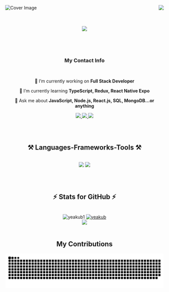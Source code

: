 ![Cover Image](https://i.ibb.co/RDGWTxB/cover.jpg)
<img align="right" src="https://visitor-badge.laobi.icu/badge?page_id=Yeakub1.Yeakub1" />

<h1 align="center">
    <img src="https://readme-typing-svg.herokuapp.com/?font=Righteous&size=35&center=true&vCenter=true&width=500&height=70&duration=4000&lines=Front+End+Developer;+Full+Stack+Developer;" />
</h1>

<br/><br/>


<div align="center">

**<h3>My Contact Info </h3>**

<br/>
 
 🔭 I’m currently working on **Full Stack Developer**
 
 🌱 I’m currently learning **TypeScript, Redux, React Native Expo**

💬 Ask me about **JavaScript, Node.js, React.js, SQL, MongoDB...or anything**


 </div>

<div align="center"> 
  <a href="ar.mryeakub10@gmail.com">
    <img src="https://img.shields.io/badge/Gmail-333333?style=for-the-badge&logo=gmail&logoColor=red" />
  </a>
  <a href="https://www.linkedin.com/in/yeakbu1/" target="_blank">
    <img src="https://img.shields.io/badge/LinkedIn-0077B5?style=for-the-badge&logo=linkedin&logoColor=white" target="_blank" />
  </a>
  <a href="https://yakub1.web.app/" target="_blank">
     <img src="https://img.shields.io/badge/Portfolio-FF5722?style=for-the-badge&logo=todoist&logoColor=white" target="_blank" /> <!-- sqlite, safari, google-chrome are other good icon options -->
  </a>
</div>


<br/><br/>

<h2 align="center">⚒️ Languages-Frameworks-Tools ⚒️</h2>
<br/>
<div align="center">
     <img src="https://skillicons.dev/icons?i=html,css,tailwind,bootstrap,react,vite,nextjs,redux,vscode,figma,git,github" />
    <img src="https://skillicons.dev/icons?i=javascript,typescript,nodejs,express,mongodb,mui,firebase,vercel,docker" /><br>
</div>

<br/><br/>

<h2 align="center">⚡ Stats for GitHub ⚡</h2>
<br>
<div align=center>
 <img width=347 src="https://github-readme-stats.vercel.app/api/top-langs?username=yeakub1&show_icons=true&locale=en&layout=compact" alt="yeakub1" />
<a href="https://github.com/yeakub1"><img alt=yeakub Github Stats" src="https://denvercoder1-github-readme-stats.vercel.app/api?username=yeakub1&show_icons=true&count_private=true&title_color=fffff"/></a>
<br/>
<img src="https://github-readme-streak-stats.herokuapp.com/?user=yeakub1&show_icons=true&locale=en&layout=compact_border=true" />
</div>

<br/>


<div align="center">
  <h2> My Contributions </h2>
<picture>
  <source
    media="(prefers-color-scheme: dark)"
    srcset="https://raw.githubusercontent.com/platane/snk/output/github-contribution-grid-snake-dark.svg"
  />
  <source
    media="(prefers-color-scheme: light)"
    srcset="https://raw.githubusercontent.com/platane/snk/output/github-contribution-grid-snake.svg"
  />
  <img
    alt="github contribution grid snake animation"
    src="https://raw.githubusercontent.com/platane/snk/output/github-contribution-grid-snake.svg"
  />
</picture>
  <br/><br/><br/>
</div>

















